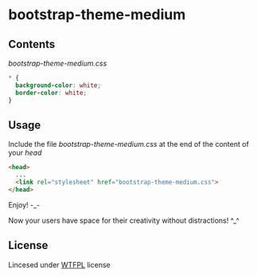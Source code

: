 # bootstrap-theme-medium

## Contents
*bootstrap-theme-medium.css*
```css
* {
  background-color: white;
  border-color: white;
}
```

## Usage
Include the file *bootstrap-theme-medium.css* at the end of the content of your *head*

```html
<head>
  ...
  <link rel="stylesheet" href="bootstrap-theme-medium.css">
</head>
```

Enjoy! -_-

Now your users have space for their creativity without distractions! ^_^

## License
Lincesed under [WTFPL](http://www.wtfpl.net/) license
